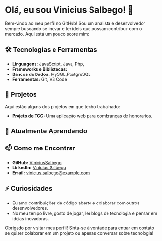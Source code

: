 # Olá, eu sou Vinicius Salbego! 👋

Bem-vindo ao meu perfil no GitHub! Sou um analista e desenvolvedor sempre buscando se inovar e ter ideis que possam contribuir com o mercado. Aqui está um pouco sobre mim:

## 🛠️ Tecnologias e Ferramentas

- **Linguagens:** JavaScript, Java, Php,
- **Frameworks e Bibliotecas:** 
- **Bancos de Dados:** MySQL,PostgreSQL
- **Ferramentas:** Git, VS Code

## 🚀 Projetos

Aqui estão alguns dos projetos em que tenho trabalhado:

- **[Projeto de TCC](https://github.com/ViniciusSalbego/SistemaHonorarios):** Uma aplicação web para combranças de honorarios.

## 🌱 Atualmente Aprendendo

## 📫 Como me Encontrar

- **GitHub:** [ViniciusSalbego](https://github.com/ViniciusSalbego)
- **LinkedIn:** [Vinicius Salbego]()
- **Email:** vinicius.salbego@example.com

## ⚡ Curiosidades

- Eu amo contribuições de código aberto e colaborar com outros desenvolvedores.
- No meu tempo livre, gosto de jogar, ler blogs de tecnologia e pensar em ideias inovadoras.

Obrigado por visitar meu perfil! Sinta-se à vontade para entrar em contato se quiser colaborar em um projeto ou apenas conversar sobre tecnologia!
